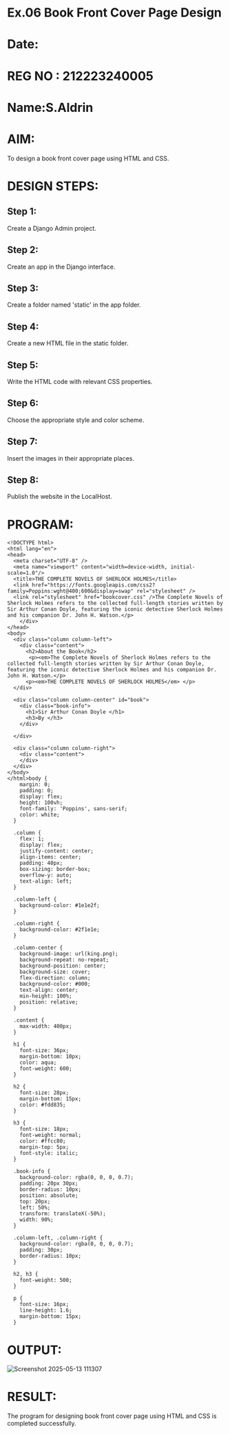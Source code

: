 # Ex.06 Book Front Cover Page Design
# Date:
# REG NO : 212223240005
# Name:S.Aldrin
# AIM:
To design a book front cover page using HTML and CSS.

# DESIGN STEPS:
## Step 1:
Create a Django Admin project.

## Step 2:
Create an app in the Django interface.

## Step 3:
Create a folder named 'static' in the app folder.

## Step 4:
Create a new HTML file in the static folder.

## Step 5:
Write the HTML code with relevant CSS properties.

## Step 6:
Choose the appropriate style and color scheme.

## Step 7:
Insert the images in their appropriate places.

## Step 8:
Publish the website in the LocalHost.

# PROGRAM:
```
<!DOCTYPE html>
<html lang="en">
<head>
  <meta charset="UTF-8" />
  <meta name="viewport" content="width=device-width, initial-scale=1.0"/>
  <title>THE COMPLETE NOVELS OF SHERLOCK HOLMES</title>
  <link href="https://fonts.googleapis.com/css2?family=Poppins:wght@400;600&display=swap" rel="stylesheet" />
  <link rel="stylesheet" href="bookcover.css" />The Complete Novels of Sherlock Holmes refers to the collected full-length stories written by Sir Arthur Conan Doyle, featuring the iconic detective Sherlock Holmes and his companion Dr. John H. Watson.</p>
    </div>
</head>
<body>
  <div class="column column-left">
    <div class="content">
      <h2>About the Book</h2>
       <p><em>The Complete Novels of Sherlock Holmes refers to the collected full-length stories written by Sir Arthur Conan Doyle, featuring the iconic detective Sherlock Holmes and his companion Dr. John H. Watson.</p>
      <p><em>THE COMPLETE NOVELS OF SHERLOCK HOLMES</em> </p>
  </div>

  <div class="column column-center" id="book">
    <div class="book-info">
      <h1>Sir Arthur Conan Doyle </h1>
      <h3>By </h3>
    </div>

  </div>

  <div class="column column-right">
    <div class="content">
    </div>
  </div>
</body>
</html>body {
    margin: 0;
    padding: 0;
    display: flex;
    height: 100vh;
    font-family: 'Poppins', sans-serif; 
    color: white;
  }
  
  .column {
    flex: 1;
    display: flex;
    justify-content: center;
    align-items: center;
    padding: 40px;
    box-sizing: border-box;
    overflow-y: auto;
    text-align: left;
  }
  
  .column-left {
    background-color: #1e1e2f;
  }
  
  .column-right {
    background-color: #2f1e1e;
  }
  
  .column-center {
    background-image: url(king.png); 
    background-repeat: no-repeat;
    background-position: center;
    background-size: cover;
    flex-direction: column;
    background-color: #000; 
    text-align: center;
    min-height: 100%;
    position: relative;
  }
  
  .content {
    max-width: 400px;
  }
  
  h1 {
    font-size: 36px;
    margin-bottom: 10px;
    color: aqua;
    font-weight: 600;
  }
  
  h2 {
    font-size: 28px;
    margin-bottom: 15px;
    color: #fdd835;
  }
  
  h3 {
    font-size: 18px;
    font-weight: normal;
    color: #ffcc80;
    margin-top: 5px;
    font-style: italic;
  }
  
  .book-info {
    background-color: rgba(0, 0, 0, 0.7);
    padding: 20px 30px;
    border-radius: 10px;
    position: absolute;
    top: 20px; 
    left: 50%;
    transform: translateX(-50%); 
    width: 90%; 
  }
  
  .column-left, .column-right {
    background-color: rgba(0, 0, 0, 0.7);
    padding: 30px;
    border-radius: 10px;
  }
  
  h2, h3 {
    font-weight: 500;
  }
  
  p {
    font-size: 16px;
    line-height: 1.6;
    margin-bottom: 15px;
  }
```
# OUTPUT:
![Screenshot 2025-05-13 111307](https://github.com/user-attachments/assets/40295b43-d7b6-4630-bd27-a60a5744c79e)


# RESULT:
The program for designing book front cover page using HTML and CSS is completed successfully.
